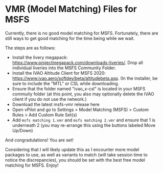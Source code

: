 # VMR (Model Matching) Files for MSFS

Currently, there is no good model matching for MSFS. Fortunately, there are still ways to get good matching for the time being while we wait.

The steps are as follows:

* Install the livery megapack: https://www.projectmegapack.com/downloads-liveries/. Drop all individual liveries into the MSFS Community Folder.
* Install the IVAO Altitude Client for MSFS 2020: https://www.ivao.aero/softdev/beta/altitudebeta.asp. (In the installer, be sure to include the "MTL" or CSL while downloading.
* Ensure that the folder named "ivao_x-csl" is located in your MSFS commuity folder (at this point, you also may optionally delete the IVAO client if you do not use the network.)
* Download the latest msfs-vmr release here
* Open vPilot and go to Settings > Model Matching (MSFS) > Custom Rules > Add Custom Rule Set(s)
* Add `msfs matching 1.vmr` and `msfs matching 2.vmr` and ensure that 1 is underneath 2 (you may re-arrange this using the buttons labeled Move Up/Down)

And congradulations! You are set!

Considering that I will likely update this as I encounter more model packages to use, as well as variants to match (will take session time to notice the discrepancies), you should be set with the best free model matching for MSFS. Enjoy!
